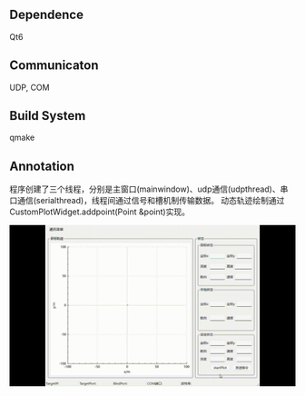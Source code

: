 ## Dependence
Qt6
## Communicaton
UDP, COM
## Build System
qmake
## Annotation
程序创建了三个线程，分别是主窗口(mainwindow)、udp通信(udpthread)、串口通信(serialthread)，线程间通过信号和槽机制传输数据。 
动态轨迹绘制通过CustomPlotWidget.addpoint(Point &point)实现。  

![track demo](videoExamples/trackDemo-_1_.gif)


